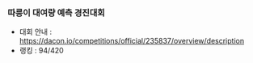 ### 따릉이 대여량 예측 경진대회
- 대회 안내 : <https://dacon.io/competitions/official/235837/overview/description>
- 랭킹 : 94/420  
